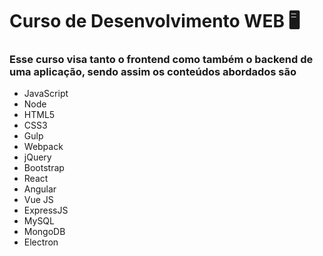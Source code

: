# Curso de Desenvolvimento WEB 🖥

### Esse curso visa tanto o frontend como também o backend de uma aplicação, sendo assim os conteúdos abordados são
- JavaScript
- Node
- HTML5
- CSS3
- Gulp
- Webpack
- jQuery
- Bootstrap
- React
- Angular
- Vue JS
- ExpressJS
- MySQL
- MongoDB 
- Electron
